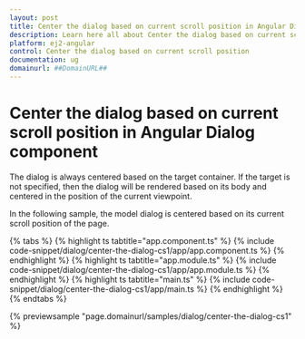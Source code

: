 ```yaml
---
layout: post
title: Center the dialog based on current scroll position in Angular Dialog component | Syncfusion
description: Learn here all about Center the dialog based on current scroll position in Syncfusion Angular Dialog component of Syncfusion Essential JS 2 and more.
platform: ej2-angular
control: Center the dialog based on current scroll position 
documentation: ug
domainurl: ##DomainURL##
---
```


# Center the dialog based on current scroll position in Angular Dialog component

The dialog is always centered based on the target container. If the target is not specified, then the dialog will be rendered based on its body and centered in the position of the current viewpoint.

In the following sample, the model dialog is centered based on its current scroll position of the page.

{% tabs %}
{% highlight ts tabtitle="app.component.ts" %}
{% include code-snippet/dialog/center-the-dialog-cs1/app/app.component.ts %}
{% endhighlight %}
{% highlight ts tabtitle="app.module.ts" %}
{% include code-snippet/dialog/center-the-dialog-cs1/app/app.module.ts %}
{% endhighlight %}
{% highlight ts tabtitle="main.ts" %}
{% include code-snippet/dialog/center-the-dialog-cs1/app/main.ts %}
{% endhighlight %}
{% endtabs %}
  
{% previewsample "page.domainurl/samples/dialog/center-the-dialog-cs1" %}
